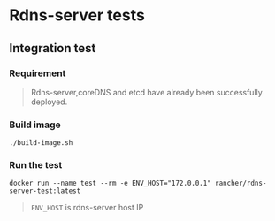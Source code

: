 # Rdns-server tests

## Integration test

### Requirement

>Rdns-server,coreDNS and etcd have already been successfully deployed.


### Build image
```
./build-image.sh
```

### Run the test
```
docker run --name test --rm -e ENV_HOST="172.0.0.1" rancher/rdns-server-test:latest
```
>`ENV_HOST` is rdns-server host IP